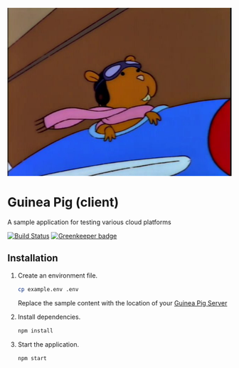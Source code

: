 <p align="center">
  <img src="./guinea-pig.jpg" alt="Technically it's supposed to be a hamster sitting in a little airplane. From The Simpsons episode 'Duffless'" />
</p>

# Guinea Pig (client)

A sample application for testing various cloud platforms

[![Build Status](https://travis-ci.com/thebinarypenguin/guinea-pig-client.svg?branch=master)](https://travis-ci.com/thebinarypenguin/guinea-pig-client) [![Greenkeeper badge](https://badges.greenkeeper.io/thebinarypenguin/guinea-pig-client.svg)](https://greenkeeper.io/)

## Installation

 1. Create an environment file.

    ```sh
    cp example.env .env
    ```
    Replace the sample content with the location of your [Guinea Pig Server](https://github.com/thebinarypenguin/guinea-pig-server)

 2. Install dependencies.

    ```sh
    npm install
    ```

 3. Start the application.

    ```sh
    npm start
    ```
